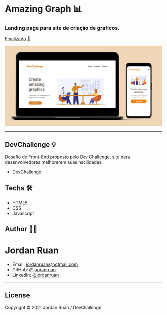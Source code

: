 # Amazing Graph 📊
  ### Landing page para site de criação de gráficos. 
  <a href="https://jordanruan.github.io/AmazingGraph/">Finalizado 🚀</a>

![banner](https://github.com/jordanruan/AmazingGraph/blob/main/design/desktop-mobile.png?raw=true)


---
## DevChallenge 💡
Desafio de Front-End proposto pelo Dev Challenge, site para desenvolvedores melhorarem suas habilidades.
- <a href="https://devchallenge.com.br/challenges/5ec9a7fc10e94a38493d3910/details">DevChallenge</a>

## Techs 🛠
- HTML5
- CSS
- Javascript


## Author 👨‍💻

  # Jordan Ruan

  
- Email: jordanruan@hotmail.com 
- GitHub: [@jordanruan](https://github.com/jordanruan)
- LinkedIn: [@jordanruan](https://linkedin.com/in/jordanruan)




---

## License

Copyright © 2021 Jordan Ruan / DevChallenge
